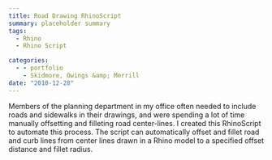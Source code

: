 ```yaml
---
title: Road Drawing RhinoScript
summary: placeholder summary
tags:
  - Rhino
  - Rhino Script

categories:
  - - portfolio
    - Skidmore, Owings &amp; Merrill
date: "2010-12-28"
---
```


Members of the planning department in my office often needed to include roads and sidewalks in their drawings, and were spending a lot of time manually offsetting and filleting road center-lines. I created this RhinoScript to automate this process. The script can automatically offset and fillet road and curb lines from center lines drawn in a Rhino model to a specified offset distance and fillet radius.

<!-- more -->
